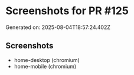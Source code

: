 # Screenshots for PR #125

Generated on: 2025-08-04T18:57:24.402Z

## Screenshots
- home-desktop (chromium)
- home-mobile (chromium)
